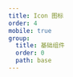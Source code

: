 ```yaml
---
title: Icon 图标
order: 4
mobile: true
group:
  title: 基础组件
  order: 0
  path: base
---
```


<code src="../demo/Icon.jsx"></code>
<API src="../src/Icon.tsx"></API>
